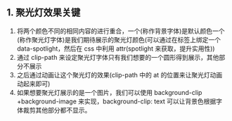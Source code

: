 ## 1. 聚光灯效果关键

1. 将两个颜色不同的相同内容的进行重合，一个(称作背景字体)是默认颜色一个(称作聚光灯字体)是我们期待展示的聚光灯颜色(可以通过在标签上绑定一个 data-spotlight，然后在 css 中利用 attr(spotlight 来获取，提升实用性))
2. 通过 clip-path 来设定聚光灯字体只有我们想要的一个圆形得到展示，其他部分不展示
3. 之后通过动画让这个聚光灯的效果(clip-path 中的 at 的位置来让聚光灯动画动起来即可)
4. 如果想要聚光灯展示的是一个图片，我们可以使用 background-clip +background-image 来实现，background-clip: text 可以让背景色根据字体裁剪其他部分都不显示。
